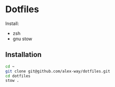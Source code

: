 # Dotfiles

Install:

- zsh
- gnu stow

## Installation

```sh
cd ~
git clone git@github.com/alex-way/dotfiles.git
cd dotfiles
stow .
```
